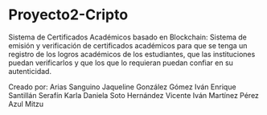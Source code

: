 # Proyecto2-Cripto
Sistema de Certificados Académicos basado en Blockchain: Sistema de emisión y verificación de certificados académicos para que se tenga un registro de los logros académicos de los estudiantes, que las instituciones puedan verificarlos y que los que lo requieran puedan confiar en su autenticidad.

Creado por:
Arias Sanguino Jaqueline
González Gómez Iván Enrique
Santillán Serafín Karla Daniela
Soto Hernández Vicente Iván
Martínez Pérez Azul Mitzu
